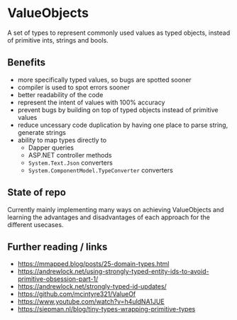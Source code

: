 # ValueObjects
A set of types to represent commonly used values as typed objects, instead of primitive ints, strings and bools.

## Benefits
- more specifically typed values, so bugs are spotted sooner
- compiler is used to spot errors sooner
- better readability of the code
- represent the intent of values with 100% accuracy
- prevent bugs by building on top of typed objects instead of primitive values
- reduce uncessary code duplication by having one place to parse string, generate strings
- ability to map types directly to
	- Dapper queries
	- ASP.NET controller methods
	- `System.Text.Json` converters
	- `System.ComponentModel.TypeConverter` converters

## State of repo
Currently mainly implementing many ways on achieving ValueObjects and learning the advantages and disadvantages of each approach for the different usecases.

## Further reading / links
- https://mmapped.blog/posts/25-domain-types.html
- https://andrewlock.net/using-strongly-typed-entity-ids-to-avoid-primitive-obsession-part-1/
- https://andrewlock.net/strongly-typed-id-updates/
- https://github.com/mcintyre321/ValueOf
- https://www.youtube.com/watch?v=h4uldNA1JUE
- https://siepman.nl/blog/tiny-types-wrapping-primitive-types
 